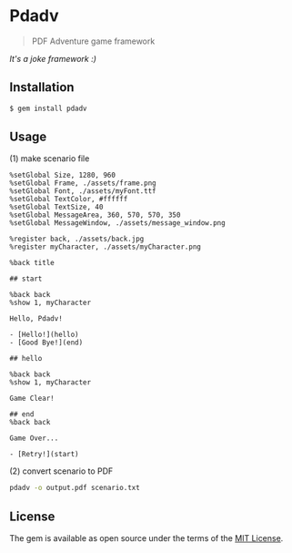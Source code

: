 # Pdadv

> PDF Adventure game framework

*It's a joke framework :)*

## Installation

```bash
$ gem install pdadv
```

## Usage

(1) make scenario file

```
%setGlobal Size, 1280, 960
%setGlobal Frame, ./assets/frame.png
%setGlobal Font, ./assets/myFont.ttf
%setGlobal TextColor, #ffffff
%setGlobal TextSize, 40
%setGlobal MessageArea, 360, 570, 570, 350
%setGlobal MessageWindow, ./assets/message_window.png

%register back, ./assets/back.jpg
%register myCharacter, ./assets/myCharacter.png

%back title

## start

%back back
%show 1, myCharacter

Hello, Pdadv!

- [Hello!](hello)
- [Good Bye!](end)

## hello

%back back
%show 1, myCharacter

Game Clear!

## end
%back back

Game Over...

- [Retry!](start)
```

(2) convert scenario to PDF

```bash
pdadv -o output.pdf scenario.txt
```

## License

The gem is available as open source under the terms of the [MIT License](https://opensource.org/licenses/MIT).
